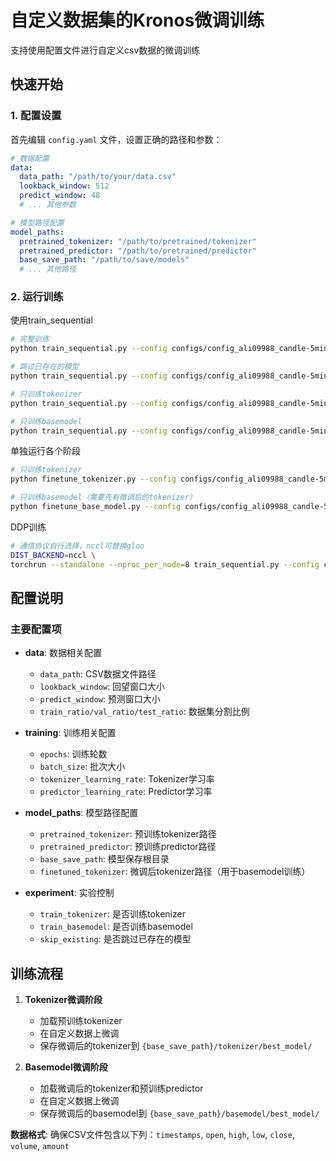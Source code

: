 # 自定义数据集的Kronos微调训练

支持使用配置文件进行自定义csv数据的微调训练

## 快速开始

### 1. 配置设置

首先编辑 `config.yaml` 文件，设置正确的路径和参数：

```yaml
# 数据配置
data:
  data_path: "/path/to/your/data.csv"  
  lookback_window: 512
  predict_window: 48
  # ... 其他参数

# 模型路径配置
model_paths:
  pretrained_tokenizer: "/path/to/pretrained/tokenizer"
  pretrained_predictor: "/path/to/pretrained/predictor"
  base_save_path: "/path/to/save/models"
  # ... 其他路径
```

### 2. 运行训练


使用train_sequential

```bash
# 完整训练
python train_sequential.py --config configs/config_ali09988_candle-5min.yaml

# 跳过已存在的模型
python train_sequential.py --config configs/config_ali09988_candle-5min.yaml --skip-existing

# 只训练tokenizer
python train_sequential.py --config configs/config_ali09988_candle-5min.yaml --skip-basemodel

# 只训练basemodel
python train_sequential.py --config configs/config_ali09988_candle-5min.yaml --skip-tokenizer
```

单独运行各个阶段

```bash
# 只训练tokenizer
python finetune_tokenizer.py --config configs/config_ali09988_candle-5min.yaml 

# 只训练basemodel（需要先有微调后的tokenizer）
python finetune_base_model.py --config configs/config_ali09988_candle-5min.yaml 
```

DDP训练
```bash
# 通信协议自行选择，nccl可替换gloo
DIST_BACKEND=nccl \
torchrun --standalone --nproc_per_node=8 train_sequential.py --config configs/config_ali09988_candle-5min.yaml
```

## 配置说明

### 主要配置项

- **data**: 数据相关配置
  - `data_path`: CSV数据文件路径
  - `lookback_window`: 回望窗口大小
  - `predict_window`: 预测窗口大小
  - `train_ratio/val_ratio/test_ratio`: 数据集分割比例

- **training**: 训练相关配置
  - `epochs`: 训练轮数
  - `batch_size`: 批次大小
  - `tokenizer_learning_rate`: Tokenizer学习率
  - `predictor_learning_rate`: Predictor学习率

- **model_paths**: 模型路径配置
  - `pretrained_tokenizer`: 预训练tokenizer路径
  - `pretrained_predictor`: 预训练predictor路径
  - `base_save_path`: 模型保存根目录
  - `finetuned_tokenizer`: 微调后tokenizer路径（用于basemodel训练）

- **experiment**: 实验控制
  - `train_tokenizer`: 是否训练tokenizer
  - `train_basemodel`: 是否训练basemodel
  - `skip_existing`: 是否跳过已存在的模型

## 训练流程

1. **Tokenizer微调阶段**
   - 加载预训练tokenizer
   - 在自定义数据上微调
   - 保存微调后的tokenizer到 `{base_save_path}/tokenizer/best_model/`

2. **Basemodel微调阶段**
   - 加载微调后的tokenizer和预训练predictor
   - 在自定义数据上微调
   - 保存微调后的basemodel到 `{base_save_path}/basemodel/best_model/`


 **数据格式**: 确保CSV文件包含以下列：`timestamps`, `open`, `high`, `low`, `close`, `volume`, `amount`


